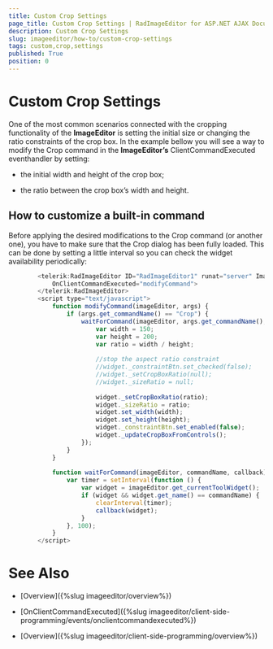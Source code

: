 ```yaml
---
title: Custom Crop Settings
page_title: Custom Crop Settings | RadImageEditor for ASP.NET AJAX Documentation
description: Custom Crop Settings
slug: imageeditor/how-to/custom-crop-settings
tags: custom,crop,settings
published: True
position: 0
---
```


# Custom Crop Settings



One of the most common scenarios connected with the cropping functionality of the **ImageEditor** is setting the initial size or changing the ratio	constraints of the crop box. In the example bellow you will see a way to modify the Crop command in the **ImageEditor’s** ClientCommandExecuted eventhandler by setting:

* the initial width and height of the crop box;

* the ratio between the crop box’s width and height.

## How to customize a built-in command

Before applying the desired modifications to the Crop command (or another one), you have to make sure that the Crop dialog has been fully loaded.	This can be done by setting a little interval so you can check the widget availability periodically:

````JavaScript
		<telerik:RadImageEditor ID="RadImageEditor1" runat="server" ImageUrl="image.jpg"
			OnClientCommandExecuted="modifyCommand">
		</telerik:RadImageEditor>
		<script type="text/javascript">
			function modifyCommand(imageEditor, args) {
				if (args.get_commandName() == "Crop") {
					waitForCommand(imageEditor, args.get_commandName(), function (widget) {
						var width = 150;
						var height = 200;
						var ratio = width / height;
	
						//stop the aspect ratio constraint
						//widget._constraintBtn.set_checked(false); 
						//widget._setCropBoxRatio(null);
						//widget._sizeRatio = null;
	
						widget._setCropBoxRatio(ratio);
						widget._sizeRatio = ratio;
						widget.set_width(width);
						widget.set_height(height);
						widget._constraintBtn.set_enabled(false);
						widget._updateCropBoxFromControls();
					});
				}
			}
	
			function waitForCommand(imageEditor, commandName, callback) {
				var timer = setInterval(function () {
					var widget = imageEditor.get_currentToolWidget();
					if (widget && widget.get_name() == commandName) {
						clearInterval(timer);
						callback(widget);
					}
				}, 100);
			}
		</script>
````



# See Also

 * [Overview]({%slug imageeditor/overview%})

 * [OnClientCommandExecuted]({%slug imageeditor/client-side-programming/events/onclientcommandexecuted%})

 * [Overview]({%slug imageeditor/client-side-programming/overview%})
